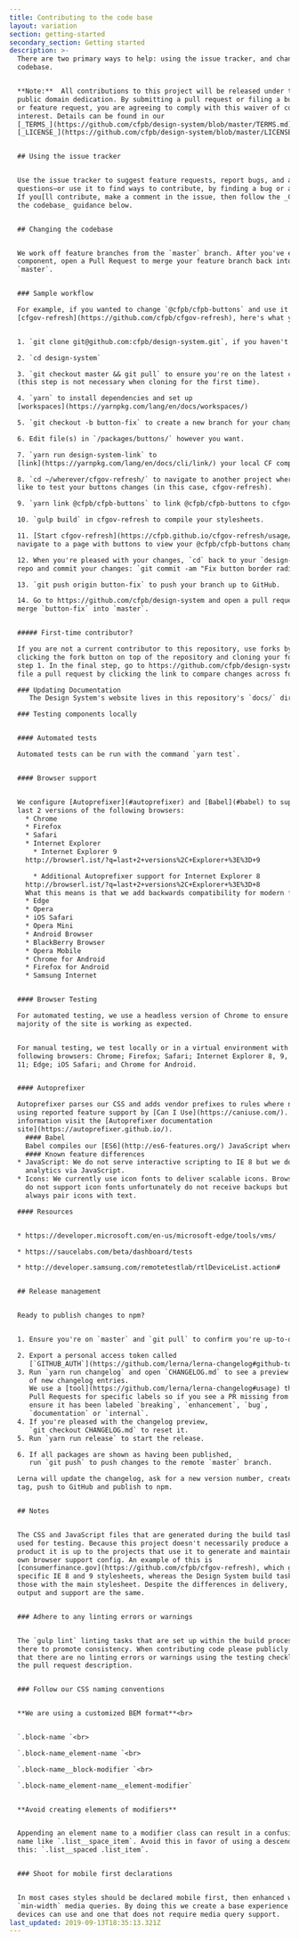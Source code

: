```yaml
---
title: Contributing to the code base
layout: variation
section: getting-started
secondary_section: Getting started
description: >-
  There are two primary ways to help: using the issue tracker, and changing the
  codebase.


  **Note:**  All contributions to this project will be released under the CC0
  public domain dedication. By submitting a pull request or filing a bug, issue,
  or feature request, you are agreeing to comply with this waiver of copyright
  interest. Details can be found in our
  [_TERMS_](https://github.com/cfpb/design-system/blob/master/TERMS.md) _and_
  [_LICENSE_](https://github.com/cfpb/design-system/blob/master/LICENSE).


  ## Using the issue tracker


  Use the issue tracker to suggest feature requests, report bugs, and ask
  questions—or use it to find ways to contribute, by finding a bug or a feature.
  If you[ll contribute, make a comment in the issue, then follow the _Changing
  the codebase_ guidance below.


  ## Changing the codebase


  We work off feature branches from the `master` branch. After you've edited a
  component, open a Pull Request to merge your feature branch back into
  `master`.


  ### Sample workflow

  For example, if you wanted to change `@cfpb/cfpb-buttons` and use it in
  [cfgov-refresh](https://github.com/cfpb/cfgov-refresh), here's what you'd do:


  1. `git clone git@github.com:cfpb/design-system.git`, if you haven't already.

  2. `cd design-system`

  3. `git checkout master && git pull` to ensure you're on the latest changes
  (this step is not necessary when cloning for the first time).

  4. `yarn` to install dependencies and set up
  [workspaces](https://yarnpkg.com/lang/en/docs/workspaces/)

  5. `git checkout -b button-fix` to create a new branch for your changes.

  6. Edit file(s) in `/packages/buttons/` however you want.

  7. `yarn run design-system-link` to
  [link](https://yarnpkg.com/lang/en/docs/cli/link/) your local CF components.

  8. `cd ~/wherever/cfgov-refresh/` to navigate to another project where you'd
  like to test your buttons changes (in this case, cfgov-refresh).

  9. `yarn link @cfpb/cfpb-buttons` to link @cfpb/cfpb-buttons to cfgov-refresh.

  10. `gulp build` in cfgov-refresh to compile your stylesheets.

  11. [Start cfgov-refresh](https://cfpb.github.io/cfgov-refresh/usage/) and
  navigate to a page with buttons to view your @cfpb/cfpb-buttons changes.

  12. When you're pleased with your changes, `cd` back to your `design-system`
  repo and commit your changes: `git commit -am "Fix button border radius"`

  13. `git push origin button-fix` to push your branch up to GitHub.

  14. Go to https://github.com/cfpb/design-system and open a pull request to
  merge `button-fix` into `master`.


  ##### First-time contributor?

  If you are not a current contributor to this repository, use forks by first
  clicking the fork button on top of the repository and cloning your fork in
  step 1. In the final step, go to https://github.com/cfpb/design-system and
  file a pull request by clicking the link to compare changes across forks.

  ### Updating Documentation
     The Design System's website lives in this repository's `docs/` directory and is powered by Netlify CMS and Jekyll. To edit any page of the website, click the edit button at the bottom right of the page. You'll need to be added as a contributor to this repository in order to authenticate with Netlify CMS.

  ### Testing components locally


  #### Automated tests

  Automated tests can be run with the command `yarn test`.


  #### Browser support


  We configure [Autoprefixer](#autoprefixer) and [Babel](#babel) to support the
  last 2 versions of the following browsers:
    * Chrome
    * Firefox
    * Safari
    * Internet Explorer
      * Internet Explorer 9
    http://browserl.ist/?q=last+2+versions%2C+Explorer+%3E%3D+9

      * Additional Autoprefixer support for Internet Explorer 8
    http://browserl.ist/?q=last+2+versions%2C+Explorer+%3E%3D+8
    What this means is that we add backwards compatibility for modern features where possible, and otherwise fall back to standard practices for that browser. For example, we don't deliver interactive scripting for Internet Explorer 8, but we do ensure that default browser features continue to work so users can access the site and its contents.
    * Edge
    * Opera
    * iOS Safari
    * Opera Mini
    * Android Browser
    * BlackBerry Browser
    * Opera Mobile
    * Chrome for Android
    * Firefox for Android
    * Samsung Internet


  #### Browser Testing

  For automated testing, we use a headless version of Chrome to ensure the
  majority of the site is working as expected.


  For manual testing, we test locally or in a virtual environment with the
  following browsers: Chrome; Firefox; Safari; Internet Explorer 8, 9, 10, and
  11; Edge; iOS Safari; and Chrome for Android.


  #### Autoprefixer

  Autoprefixer parses our CSS and adds vendor prefixes to rules where necessary
  using reported feature support by [Can I Use](https://caniuse.com/). For more
  information visit the [Autoprefixer documentation
  site](https://autoprefixer.github.io/).
    #### Babel
    Babel compiles our [ES6](http://es6-features.org/) JavaScript where necessary for the browsers that either don't support or have limited support of ES6 features. For more information visit the [Babel documentation site](https://babeljs.io/).
    #### Known feature differences
  * JavaScript: We do not serve interactive scripting to IE 8 but we do deliver
    analytics via JavaScript.
  * Icons: We currently use icon fonts to deliver scalable icons. Browsers that
    do not support icon fonts unfortunately do not receive backups but we try to
    always pair icons with text.

  #### Resources


  * https://developer.microsoft.com/en-us/microsoft-edge/tools/vms/

  * https://saucelabs.com/beta/dashboard/tests

  * http://developer.samsung.com/remotetestlab/rtlDeviceList.action#


  ## Release management


  Ready to publish changes to npm?


  1. Ensure you're on `master` and `git pull` to confirm you're up-to-date.

  2. Export a personal access token called
     [`GITHUB_AUTH`](https://github.com/lerna/lerna-changelog#github-token).
  3. Run `yarn run changelog` and open `CHANGELOG.md` to see a preview
     of new changelog entries.
     We use a [tool](https://github.com/lerna/lerna-changelog#usage) that scans our
     Pull Requests for specific labels so if you see a PR missing from the changelog,
     ensure it has been labeled `breaking`, `enhancement`, `bug`,
     `documentation` or `internal`.
  4. If you're pleased with the changelog preview,
     `git checkout CHANGELOG.md` to reset it.
  5. Run `yarn run release` to start the release.

  6. If all packages are shown as having been published,
     run `git push` to push changes to the remote `master` branch.

  Lerna will update the changelog, ask for a new version number, create a git
  tag, push to GitHub and publish to npm.


  ## Notes


  The CSS and JavaScript files that are generated during the build task are only
  used for testing. Because this project doesn't necessarily produce a final
  product it is up to the projects that use it to generate and maintain their
  own browser support config. An example of this is
  [consumerfinance.gov](https://github.com/cfpb/cfgov-refresh), which generates
  specific IE 8 and 9 stylesheets, whereas the Design System build task bundles
  those with the main stylesheet. Despite the differences in delivery, the
  output and support are the same.


  ### Adhere to any linting errors or warnings


  The `gulp lint` linting tasks that are set up within the build processes are
  there to promote consistency. When contributing code please publicly track
  that there are no linting errors or warnings using the testing checklist in
  the pull request description.


  ### Follow our CSS naming conventions


  **We are using a customized BEM format**<br>


  `.block-name `<br>

  `.block-name_element-name `<br>

  `.block-name__block-modifier `<br>

  `.block-name_element-name__element-modifier`


  **Avoid creating elements of modifiers**


  Appending an element name to a modifier class can result in a confusing class
  name like `.list__space_item`. Avoid this in favor of using a descendant, like
  this: `.list__spaced .list_item`.


  ### Shoot for mobile first declarations


  In most cases styles should be declared mobile first, then enhanced with
  `min-width` media queries. By doing this we create a base experience that all
  devices can use and one that does not require media query support.
last_updated: 2019-09-13T18:35:13.321Z
---
```

